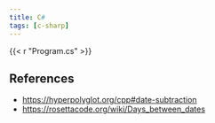 ```yaml
---
title: C#
tags: [c-sharp]
---
```


{{< r "Program.cs" >}}

## References

- <https://hyperpolyglot.org/cpp#date-subtraction>
- <https://rosettacode.org/wiki/Days_between_dates>
